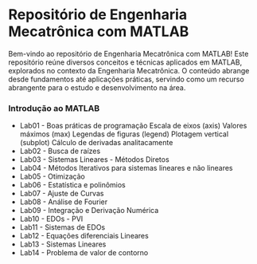 # Repositório de Engenharia Mecatrônica com MATLAB

Bem-vindo ao repositório de Engenharia Mecatrônica com MATLAB! Este repositório reúne diversos conceitos e técnicas aplicados em MATLAB, explorados no contexto da Engenharia Mecatrônica. O conteúdo abrange desde fundamentos até aplicações práticas, servindo como um recurso abrangente para o estudo e desenvolvimento na área.


### Introdução ao MATLAB
- Lab01 - Boas práticas de programação
    Escala de eixos (axis)
    Valores máximos (max)
    Legendas de figuras (legend)
    Plotagem vertical (subplot)
    Cálculo de derivadas analitacamente
- Lab02 - Busca de raízes
- Lab03 - Sistemas Lineares - Métodos Diretos
- Lab04 - Métodos Iterativos para sistemas lineares e não lineares
- Lab05 - Otimização
- Lab06 - Estatística e polinômios
- Lab07 - Ajuste de Curvas
- Lab08 - Análise de Fourier
- Lab09 - Integração e Derivação Numérica
- Lab10 - EDOs - PVI
- Lab11 - Sistemas de EDOs
- Lab12 - Equações diferenciais Lineares
- Lab13 - Sistemas Lineares
- Lab14 - Problema de valor de contorno


